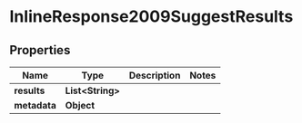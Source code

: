 
# InlineResponse2009SuggestResults

## Properties
Name | Type | Description | Notes
------------ | ------------- | ------------- | -------------
**results** | **List&lt;String&gt;** |  | 
**metadata** | **Object** |  | 



